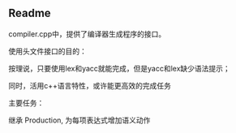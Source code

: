 ## Readme

compiler.cpp中，提供了编译器生成程序的接口。



使用头文件接口的目的：

按理说，只要使用lex和yacc就能完成，但是yacc和lex缺少语法提示；

同时，活用c++语言特性，或许能更高效的完成任务



主要任务：

继承 Production, 为每项表达式增加语义动作